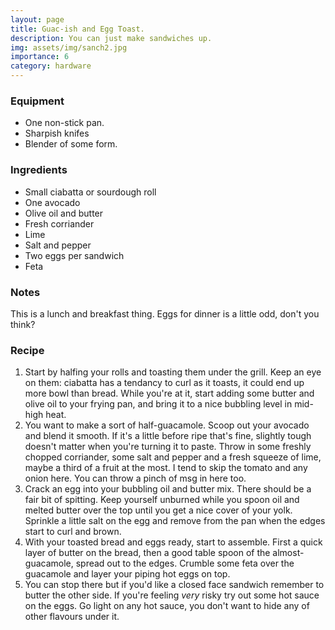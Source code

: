 ```yaml
---
layout: page
title: Guac-ish and Egg Toast.
description: You can just make sandwiches up.
img: assets/img/sanch2.jpg
importance: 6
category: hardware
---
```


### Equipment
* One non-stick pan.
* Sharpish knifes
* Blender of some form.

### Ingredients
* Small ciabatta or sourdough roll
* One avocado
* Olive oil and butter
* Fresh corriander
* Lime
* Salt and pepper
* Two eggs per sandwich
* Feta

### Notes
This is a lunch and breakfast thing. Eggs for dinner is a little odd, don't you think?

### Recipe
1. Start by halfing your rolls and toasting them under the grill. Keep an eye on them: ciabatta has a tendancy to curl as it toasts, it could end up more bowl than bread. While you're at it, start adding some butter and olive oil to your frying pan, and bring it to a nice bubbling level in mid-high heat.
2. You want to make a sort of half-guacamole. Scoop out your avocado and blend it smooth. If it's a little before ripe that's fine, slightly tough doesn't matter when you're turning it to paste. Throw in some freshly chopped corriander, some salt and pepper and a fresh squeeze of lime, maybe a third of a fruit at the most. I tend to skip the tomato and any onion here. You can throw a pinch of msg in here too.
3. Crack an egg into your bubbling oil and butter mix. There should be a fair bit of spitting. Keep yourself unburned while you spoon oil and melted butter over the top until you get a nice cover of your yolk. Sprinkle a little salt on the egg and remove from the pan when the edges start to curl and brown.
4. With your toasted bread and eggs ready, start to assemble. First a quick layer of butter on the bread, then a good table spoon of the almost-guacamole, spread out to the edges. Crumble some feta over the guacamole and layer your piping hot eggs on top.
5. You can stop there but if you'd like a closed face sandwich remember to butter the other side. If you're feeling _very_ risky try out some hot sauce on the eggs. Go light on any hot sauce, you don't want to hide any of other flavours under it.
